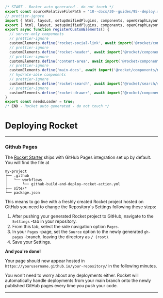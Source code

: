 ```js server
/* START - Rocket auto generated - do not touch */
export const sourceRelativeFilePath = '10--docs/30--guides/95--deploy.rocket.md';
// prettier-ignore
import { html, layout, setupUnifiedPlugins, components, openGraphLayout } from '../../recursive.data.js';
export { html, layout, setupUnifiedPlugins, components, openGraphLayout };
export async function registerCustomElements() {
  // server-only components
  // prettier-ignore
  customElements.define('rocket-social-link', await import('@rocket/components/social-link.js').then(m => m.RocketSocialLink));
  // prettier-ignore
  customElements.define('rocket-header', await import('@rocket/components/header.js').then(m => m.RocketHeader));
  // prettier-ignore
  customElements.define('content-area', await import('@rocket/components/content-area.js').then(m => m.ContentArea));
  // prettier-ignore
  customElements.define('main-docs', await import('@rocket/components/main-docs.js').then(m => m.MainDocs));
  // hydrate-able components
  // prettier-ignore
  customElements.define('rocket-search', await import('@rocket/search/search.js').then(m => m.RocketSearch));
  // prettier-ignore
  customElements.define('rocket-drawer', await import('@rocket/components/drawer.js').then(m => m.RocketDrawer));
}
export const needsLoader = true;
/* END - Rocket auto generated - do not touch */
```

# Deploying Rocket

---

### Github Pages

The [Rocket Starter](../10--setup/10--getting-started.rocket.md) ships with GitHub Pages integration set up by default.
You will find the file at

```
my-project
├── .github
│   └── workflows
│       └── github-build-and-deploy-rocket-action.yml
├── site/*
└── package.json
```

This means to go live with a freshly created Rocket project hosted on GitHub you need to change the Repository's Settings following these steps:

1. After pushing your generated Rocket project to GitHub, navigate to the `Settings` -tab in your repository.
2. From this tab, select the side navigation option `Pages`.
3. In your `Pages` -page, set the `Source` option to the newly generated `gh-pages` -branch, leaving the directory as `/ (root)`.
4. Save your Settings.

**And you're done!**

Your page should now appear hosted in `https://yourusername.github.io/your-repository/` in the following minutes.

You won't need to worry about any deployments either. Rocket will automatically handle deployments from your main branch onto the newly published
GitHub pages every time you push your code.

---
